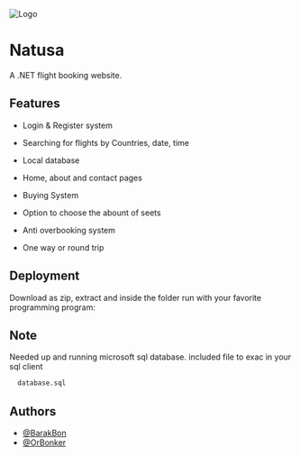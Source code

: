 
![Logo](https://imgur.com/xNUfCtX.png)


# Natusa

A .NET flight booking website.






## Features

- Login & Register system

- Searching for flights by Countries, date, time

- Local database

- Home, about and contact pages

- Buying System

- Option to choose the abount of seets

- Anti overbooking system
 
- One way or round trip




## Deployment

Download as zip, extract and inside the folder run with your favorite programming program:



## Note

Needed up and running microsoft sql database.
included file to exac in your sql client 
```bash
  database.sql
```

## Authors

- [@BarakBon](https://github.com/BarakBon)
- [@OrBonker](https://github.com/OrBonker)



